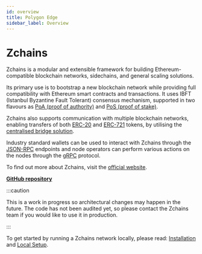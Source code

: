 ```yaml
---
id: overview
title: Polygon Edge
sidebar_label: Overview
---
```


# Zchains

Zchains is a modular and extensible framework for building Ethereum-compatible blockchain networks, sidechains, and general scaling solutions.

Its primary use is to bootstrap a new blockchain network while providing full compatibility with Ethereum smart contracts and transactions. It uses IBFT (Istanbul Byzantine Fault Tolerant) consensus mechanism, supported in two flavours as [PoA (proof of authority)](docs/consensus/poa/) and [PoS (proof of stake)](docs/consensus/pos-stake-unstake/).

Zchains also supports communication with multiple blockchain networks, enabling transfers of both [ERC-20](https://ethereum.org/en/developers/docs/standards/tokens/erc-20) and [ERC-721](https://ethereum.org/en/developers/docs/standards/tokens/erc-721) tokens, by utilising the [centralised bridge solution](https://github.com/ZChain-168168/ZChain-Bridge-Smart-Contract/blob/main/README.md).

Industry standard wallets can be used to interact with Zchains through the [JSON-RPC](docs/working-with-node/query-json-rpc/) endpoints and node operators can perform various actions on the nodes through the [gRPC](docs/working-with-node/query-operator-info/) protocol.

To find out more about Zchains, visit the [official website](https://polygon.technology).

[**GitHub repository**](https://github.com/0xPolygon/polygon-edge)

:::caution

This is a work in progress so architectural changes may happen in the future. The code has not been audited yet, so please contact the Zchains team if you would like to use it in production.

:::

To get started by running a Zchains network locally, please read: [Installation](docs/get-started/installation/) and [Local Setup](docs/get-started/set-up-ibft-locally/).

